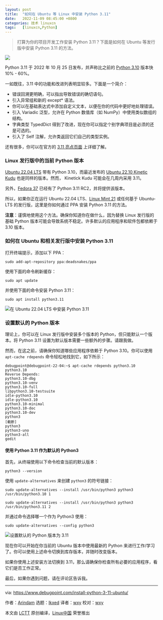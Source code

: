 ```yaml
---
layout: post
title:	"如何在 Ubuntu 等 Linux 中安装 Python 3.11"
date:	2022-11-09 08:45:00 +0800 
categories:	技术 linuxcn 
tags:	[linuxcn,Python]
---
```




> 
> 打算为你的项目开发工作安装 Python 3.11？下面是如何在 Ubuntu 等发行版中安装 Python 3.11 的方法。
> 
> 
> 


![](/Asserts/Images//attachment/album/202211/09/084627sf3qgfv0g9ms9mmf.jpg)


Python 3.11 于 2022 年 10 月 25 日发布，并声称比之前的 [Python 3.10](https://www.debugpoint.com/install-python-3-10-ubuntu/) 版本快 10% - 60%。


一如既往，3.11 中的功能和改进列表明显较多。下面是一个简介：


* 错误回溯更明确，可以指出导致错误的确切语句。
* 引入异常组和新的 except\* 语法。
* 你可以在基础表达式中添加自定义文本，以便在你的代码中更好地处理错误。
* 引入 Variadic 泛型，允许在 Python 数值库（如 NumPy）中使用类似数组的结构。
* 字典类型 TypedDict 得到了改进，现在你可以指定个别字典项目是必须的还是可选的。
* 引入了 Self 注解，允许类返回它们自己的类型实例。


还有很多，你可以在官方的 [3.11 亮点页面](https://docs.python.org/3.11/whatsnew/3.11.html) 上详细了解。


### Linux 发行版中的当前 Python 版本


[Ubuntu 22.04 LTS](https://www.debugpoint.com/ubuntu-22-04-review/) 带有 Python 3.10，而最近发布的 [Ubuntu 22.10 Kinetic Kudu](https://www.debugpoint.com/ubuntu-22-10/) 也是同样的版本。然而， Kinetick Kudu 可能会在几周内采用 3.11。


另外，[Fedora 37](https://www.debugpoint.com/fedora-37/) 已经有了 Python 3.11 RC2，并将提供该版本。


所以，如果你正在运行 Ubuntu 22.04 LTS、[Linux Mint 21](https://www.debugpoint.com/linux-mint-21-review/) 或任何基于 Ubuntu-LTS 的发行版，这里是你如何通过 PPA 安装 Python 3.11 的方法。


**注意**：谨慎地使用这个方法。确保你知道你在做什么，因为替换 Linux 发行版的基础 Python 版本可能会导致系统不稳定。许多默认的应用程序和软件包都依赖于 3.10 版本。


### 如何在 Ubuntu 和相关发行版中安装 Python 3.11


打开终端提示，添加以下 PPA：



```
sudo add-apt-repository ppa:deadsnakes/ppa

```

使用下面的命令刷新缓存：



```
sudo apt update 

```

并使用下面的命令安装 Python 3.11：



```
sudo apt install python3.11

```

![在 Ubuntu 22.04 LTS 中安装 Python 3.11](/Asserts/Images//attachment/album/202211/09/084635sg7go00h6cotcgi7.jpg)


### 设置默认的 Python 版本


理论上，你可以在 Linux 发行版中安装多个版本的 Python，但只能默认一个版本。将 Python 3.11 设置为默认版本需要一些额外的步骤。请跟我做。


然而，在这之前，请确保你知道哪些应用程序依赖于 Python 3.10。你可以使用 `apt-cache rdepends` 命令轻松地找到它，如下所示：



```
debugpoint@debugpoint-22-04:~$ apt-cache rdepends python3.10
python3.10
Reverse Depends:
python3.10-dbg
python3.10-venv
python3.10-full
libpython3.10-testsuite
idle-python3.10
idle-python3.10
python3.10-minimal
python3.10-doc
python3.10-dev
python3
[截断]
python3
python3-uno
python3-all
gedit

```

#### 使用 Python 3.11 作为默认的 Python3


首先，从终端使用以下命令检查当前的默认版本：



```
python3 --version

```

使用 `update-alternatives` 来创建 `python3` 的符号链接：



```
sudo update-alternatives --install /usr/bin/python3 python3 /usr/bin/python3.10 1

```


```
sudo update-alternatives --install /usr/bin/python3 python3 /usr/bin/python3.11 2

```

并通过命令选择哪一个作为 Python3 使用：



```
sudo update-alternatives --config python3

```

![设置默认的 Python 版本为 3.11](/Asserts/Images//attachment/album/202211/09/084642h7bv6ftesb5kcmbk.jpg)


现在你可以开始在你当前的 Ubuntu 版本中使用最新的 Python 来进行工作/学习了。你可以使用上述命令切换到库存版本，并随时改变版本。


如果你使用上述安装方法切换到 3.11，那么请确保你检查所有必要的应用程序，看它们是否工作正常。


最后，如果你遇到问题，请在评论区告诉我。




---


via: <https://www.debugpoint.com/install-python-3-11-ubuntu/>


作者：[Arindam](https://www.debugpoint.com/author/admin1/) 选题：[lkxed](https://github.com/lkxed) 译者：[wxy](https://github.com/wxy) 校对：[wxy](https://github.com/wxy)


本文由 [LCTT](https://github.com/LCTT/TranslateProject) 原创编译，[Linux中国](https://linux.cn/) 荣誉推出
